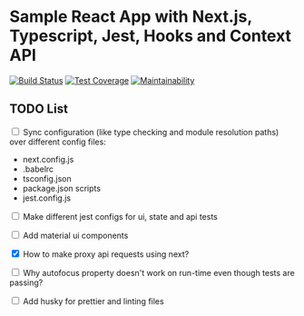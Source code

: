# Sample React App with Next.js, Typescript, Jest, Hooks and Context API

[![Build Status](https://travis-ci.com/Petka17/nextjs-sample.svg?branch=master)](https://travis-ci.com/Petka17/nextjs-sample)
[![Test Coverage](https://api.codeclimate.com/v1/badges/0873c99843256dc899e3/test_coverage)](https://codeclimate.com/github/Petka17/nextjs-sample/test_coverage)
[![Maintainability](https://api.codeclimate.com/v1/badges/0873c99843256dc899e3/maintainability)](https://codeclimate.com/github/Petka17/nextjs-sample/maintainability)

## TODO List

<input type="checkbox" /> Sync configuration (like type checking and module resolution paths) over different config files:

- next.config.js
- .babelrc
- tsconfig.json
- package.json scripts
- jest.config.js

<input type="checkbox" /> Make different jest configs for ui, state and api tests

<input type="checkbox" /> Add material ui components

<input type="checkbox" checked /> How to make proxy api requests using next?

<input type="checkbox" /> Why autofocus property doesn't work on run-time even though tests are passing?

<input type="checkbox" /> Add husky for prettier and linting files
